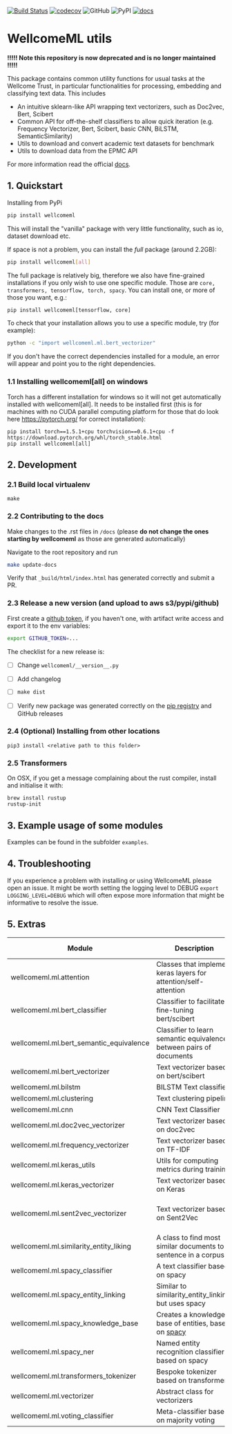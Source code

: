 [![Build Status](https://travis-ci.com/wellcometrust/WellcomeML.svg?token=cssCZpnz8YDs4Hb4K5pS&branch=main)](https://travis-ci.com/wellcometrust/WellcomeML) [![codecov](https://codecov.io/gh/wellcometrust/wellcomeml/branch/main/graph/badge.svg)](https://codecov.io/gh/wellcometrust/wellcomeml)
![GitHub](https://img.shields.io/github/license/wellcometrust/wellcomeml)
![PyPI](https://img.shields.io/pypi/v/wellcomeml)
[![docs](https://img.shields.io/badge/docs-%20-success)](http://wellcometrust.github.io/WellcomeML)


# WellcomeML utils
**!!!!! Note this repository is now deprecated and is no longer maintained !!!!!**  

This package contains common utility functions for usual tasks at the Wellcome Trust, in particular functionalities for processing, embedding and classifying text data. This includes

* An intuitive sklearn-like API wrapping text vectorizers, such as Doc2vec, Bert, Scibert
* Common API for off-the-shelf classifiers to allow quick iteration (e.g. Frequency Vectorizer, Bert, Scibert, basic CNN, BiLSTM, SemanticSimilarity)
* Utils to download and convert academic text datasets for benchmark
* Utils to download data from the EPMC API

For more information read the official [docs](http://wellcometrust.github.io/WellcomeML).


## 1. Quickstart

Installing from PyPi

```bash
pip install wellcomeml
```

This will install the "vanilla" package with very little functionality, such as io, dataset download etc.

If space is not a problem, you can install the  _full_ package (around 2.2GB):

```bash
pip install wellcomeml[all]
```

The full package is relatively big, therefore we also have fine-grained installations if you only wish to use one specific module.
Those are `core, transformers, tensorflow, torch, spacy`. You can install one, or more of those you want, e.g.:

```bash
pip install wellcomeml[tensorflow, core]
```

To check that your installation allows you to use a specific module, try (for example):

```bash
python -c "import wellcomeml.ml.bert_vectorizer"
```

If you don't have the correct dependencies installed for a module, an error will appear 
and point you to the right dependencies.

### 1.1 Installing wellcomeml[all] on windows 

Torch has a different installation for windows so it will not get automatically installed with wellcomeml[all].
It needs to be installed first (this is for machines with no CUDA parallel computing platform for those that do look here https://pytorch.org/ for correct installation):

```
pip install torch==1.5.1+cpu torchvision==0.6.1+cpu -f https://download.pytorch.org/whl/torch_stable.html
pip install wellcomeml[all]
```

## 2. Development

### 2.1 Build local virtualenv

```
make
```

### 2.2 Contributing to the docs

Make changes to the .rst files in `/docs` (please **do not change the ones starting by wellcomeml** as those are generated automatically)

Navigate to the root repository and run

```bash
make update-docs
```

Verify that `_build/html/index.html` has generated correctly and submit a PR.

### 2.3 Release a new version (and upload to aws s3/pypi/github)

First create a [github token](https://help.github.com/en/github/authenticating-to-github/creating-a-personal-access-token-for-the-command-line), if you haven't one, with artifact write access and
 export
 it to the env variables:
```bash
export GITHUB_TOKEN=...
```

The checklist for a new release is:

- [ ] Change `wellcomeml/__version__.py`
- [ ] Add changelog
- [ ] `make dist`
- [ ] Verify new package was generated correctly on the [pip registry](https://pypi.org/project/wellcomeml)
 and GitHub releases 


### 2.4 (Optional) Installing from other locations

```
pip3 install <relative path to this folder>
```

### 2.5 Transformers

On OSX, if you get a message complaining about the rust compiler, install and initialise it with:

```
brew install rustup
rustup-init
```

## 3. Example usage of some modules

Examples can be found in the subfolder `examples`.

## 4. Troubleshooting

If you experience a problem with installing or using WellcomeML please open an issue. It might be
worth setting the logging level to DEBUG `export LOGGING_LEVEL=DEBUG` which will often expose
more information that might be informative to resolve the issue.

## 5. Extras


|Module|Description|Extras needed|
|---|---|---|
| wellcomeml.ml.attention | Classes that implement keras layers for attention/self-attention  |  tensorflow |
| wellcomeml.ml.bert_classifier  | Classifier to facilitate fine-tuning bert/scibert  |  tensorflow |
| wellcomeml.ml.bert_semantic_equivalence  | Classifier to learn semantic equivalence between pairs of documents  |  tensorflow |
| wellcomeml.ml.bert_vectorizer | Text vectorizer based on bert/scibert | torch |
| wellcomeml.ml.bilstm | BILSTM Text classifier | tensorflow |
| wellcomeml.ml.clustering | Text clustering pipeline | NA |
| wellcomeml.ml.cnn | CNN Text Classifier | tensorflow |
| wellcomeml.ml.doc2vec_vectorizer | Text vectorizer based on doc2vec | NA |
| wellcomeml.ml.frequency_vectorizer | Text vectorizer based on TF-IDF | NA |
| wellcomeml.ml.keras_utils | Utils for computing metrics during training | tensorflow |
| wellcomeml.ml.keras_vectorizer | Text vectorizer based on Keras | tensorflow |
| wellcomeml.ml.sent2vec_vectorizer | Text vectorizer based on Sent2Vec | (Requires sent2vec, a non-pypi package) |
| wellcomeml.ml.similarity_entity_liking | A class to find most similar documents to a sentence in a corpus | tensorflow |
| wellcomeml.ml.spacy_classifier | A text classifier based on spacy | spacy, torch |
| wellcomeml.ml.spacy_entity_linking | Similar to similarity_entity_linking, but uses spacy | spacy |
| wellcomeml.ml.spacy_knowledge_base | Creates a knowledge base of entities, based on [spacy](https://spacy.io/usage/training#entity-linker) | spacy |
| wellcomeml.ml.spacy_ner | Named entity recognition classifier based on spacy | spacy |
| wellcomeml.ml.transformers_tokenizer | Bespoke tokenizer based on transformers | Transformers |
| wellcomeml.ml.vectorizer | Abstract class for vectorizers | NA |
| wellcomeml.ml.voting_classifier | Meta-classifier based on majority voting | NA |
